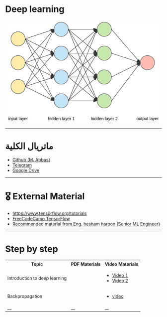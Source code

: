 # Deep learning
![NN](../img/NN1.png)

---

# ماتريال الكلية

- [Github (M. Abbas)](https://github.com/mmabas77/MU-NN-25)
- [Telegram](https://t.me/+UHSPQtEl5d8yMWFk)
- [Google Drive](https://drive.google.com/drive/folders/1Utco7KsOy3Wi-nYlBCSvfOxbZbKWHtZx)

---

# 🎖 External Material

- https://www.tensorflow.org/tutorials
- [FreeCodeCamp TensorFlow](https://www.freecodecamp.org/learn/machine-learning-with-python/)
- [Recommended material from Eng. hesham haroon (Senior ML Engineer)](https://github.com/h9-tect/Arabic_NLP_resources?tab=readme-ov-file)

---

# Step by step
<table>
  <tr>
    <th>Topic</th>
    <th>PDF Materials</th>
    <th>Video Materials</th>
  </tr>
  <tr>
    <td>Introduction to deep learning</td>
    <td></td>
    <td>
        <ul>
            <li><a href="https://www.youtube.com/watch?v=Jv2d9f6QpJ0&list=PLcAf0BNJq_vdJM4MJMJQy4F2jc_-GKUdi">Video 1</a></li>
            <li><a href="https://www.youtube.com/watch?v=kheimHy1AxQ&list=PLcAf0BNJq_vdJM4MJMJQy4F2jc_-GKUdi&index=2">Video 2</a></li>
        </ul>
    </td>
  </tr>
    <tr>
    <td>Backpropagation</td>
    <td></td>
    <td>
      <ul>
        <li><a href="https://www.youtube.com/watch?v=7lIF45KvGy4&list=PLcAf0BNJq_vdJM4MJMJQy4F2jc_-GKUdi&index=5">video</a></li>
      </ul>
    </td>
  </tr>
  <tr>
    <td>__</td>
    <td>__</td>
    <td>__</td>
  </tr>
</table>